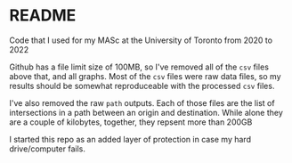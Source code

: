 # README
Code that I used for my MASc at the University of Toronto from 2020 to 2022

Github has a file limit size of 100MB, so I've removed all of the `csv` files above that, and all graphs. Most of the `csv` files were raw data files, so my results should be somewhat reproduceable with the processed `csv` files.

I've also removed the raw `path` outputs. Each of those files are the list of intersections in a path between an origin and destination. While alone they are a couple of kilobytes, together, they repsent more than 200GB

I started this repo as an added layer of protection in case my hard drive/computer fails.



